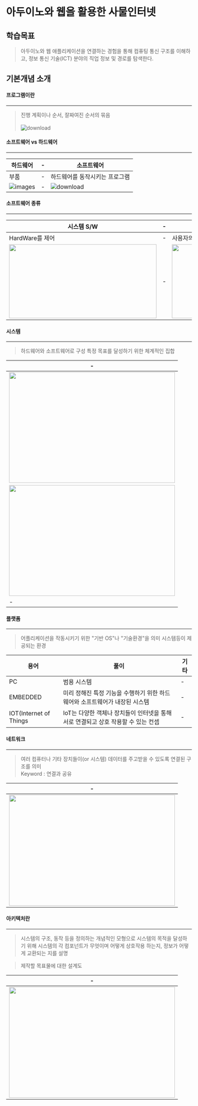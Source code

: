 # 아두이노와 웹을 활용한 사물인터넷

학습목표
---
> 아두이노와 웹 애플리케이션을 연결하는 경험을 통해 컴퓨팅 통신 구조를 이해하고, 정보 통신 기술(ICT) 분야의 직업 정보 및 경로를 탐색한다.


기본개념 소개
---
#### 프로그램이란
---
> 진행 계획이나 순서, 잘짜여진 순서의 묶음 <br><br>
![download](https://github.com/MY-ALL-LECTURE/DREAM-LOAD/assets/84259104/26c11d1a-ab75-47dd-9880-fd56e14a9911)

#### 소프트웨어 vs 하드웨어
---
|하드웨어|-|소프트웨어|
|-|-|-|
|부품|-|하드웨어를 동작시키는 프로그램|
|![images](https://github.com/MY-ALL-LECTURE/DREAM-LOAD/assets/84259104/f6c18eac-bea5-4b57-9c43-bc2cb5cf7f6d)|-|![download](https://github.com/MY-ALL-LECTURE/DREAM-LOAD/assets/84259104/b0579c54-d1fc-4ec3-b6bb-ed8c3deaa048)|


#### 소프트웨어 종류
---

|시스템 S/W|-|APPLICATION|
|-|-|-|
|HardWare를 제어|-|사용자의목적달성|
|<img src="https://github.com/MY-ALL-LECTURE/PYTHON/assets/84259104/8e2cd21c-fe96-49b6-8c94-0cd05c73a26c" width="400px" height="200px" />|-|<img src="https://github.com/MY-ALL-LECTURE/PYTHON/assets/84259104/e5a2f3ad-2074-43dd-ab30-ef395a0b4e0a" width="400px" height="200px" /> |


#### 시스템
---
> 하드웨어와 소프트웨어로 구성
> 특정 목표를 달성하기 위한 체계적인 집합

|-|
|-|
|<img width=450px height=300px src="https://www.shutterstock.com/shutterstock/photos/2128036841/display_1500/stock-vector--s-retro-vaporwave-aesthetics-digital-screen-user-interface-cute-old-computer-ui-elements-2128036841.jpg" /> |
|<img width=450px height=300px src="https://previews.123rf.com/images/aleksorel/aleksorel1707/aleksorel170700022/82180102-cpu-%EC%B9%A9-%EB%B0%8F-%EC%BB%B4%ED%93%A8%ED%84%B0-%EA%B5%AC%EC%84%B1-%EC%9A%94%EC%86%8C%EB%A5%BC-%EB%B2%A1%ED%84%B0-%EC%9D%BC%EB%9F%AC%EC%8A%A4%ED%8A%B8-%EB%A0%88%EC%9D%B4-%EC%85%98-%ED%95%98%EB%93%9C%EC%9B%A8%EC%96%B4-%EC%9A%94%EC%86%8C-cpu-%EC%B9%A9-%ED%82%A4%EB%B3%B4%EB%93%9C-%EB%9E%A8-%EB%A9%94%EB%AA%A8%EB%A6%AC-%ED%95%98%EB%93%9C-%EB%94%94%EC%8A%A4%ED%81%AC-%ED%94%84%EB%A1%9C%EC%84%B8%EC%84%9C-%EB%93%B1-%EB%9D%BC%EC%9D%B8-%EC%95%84%ED%8A%B8-%EC%BB%B4%ED%93%A8%ED%84%B0-%EC%8B%9C%EC%8A%A4%ED%85%9C.jpg" />|
|-|


#### 플랫폼
---
> 어플리케이션을 작동시키기 위한 "기반 OS"나 "기술환경"을 의미
> 시스템등이 제공되는 환경

|용어|풀이|기타|
|-|-|-|
|PC|범용 시스템|-|
|EMBEDDED|미리 정해진 특정 기능을 수행하기 위한 하드웨어와 소프트웨어가 내장된 시스템|-|
|IOT(Internet of Things|IoT는 다양한 객체나 장치들이 인터넷을 통해 서로 연결되고 상호 작용할 수 있는 컨셉|-|

#### 네트워크
---
> 여러 컴퓨터나 기타 장치들이(or 시스템) 데이터를 주고받을 수 있도록 연결된 구조를 의미<br>
> Keyword : 연결과 공유<br>

|-|
|-|
|<img width=450px height=300px src="https://www.shutterstock.com/shutterstock/photos/1522094915/display_1500/stock-photo-computer-network-internet-concept-network-diagram-d-illustration-1522094915.jpg" /> |

#### 아키텍처란
---
> 시스템의 구조, 동작 등을 정의하는 개념적인 모형으로 시스템의 목적을 달성하기 위해 시스템의 각 컴포넌트가 무엇이며 어떻게 상호작용 하는지, 정보가 어떻게 교환되는 지를 설명<br>

> 제작할 목표물에 대한 설계도<br>

|-|
|-|
|<img width=450px height=300px src="https://pixabay.kr/data/file/notice/thumb-1596478864771_835x470.jpg" /> |

